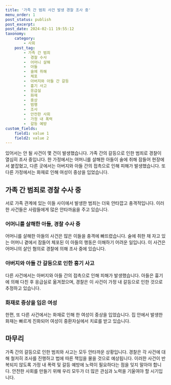 ```yaml
---
title: '가족 간 범죄 사건 발생 경찰 조사 중'
menu_order: 1
post_status: publish
post_excerpt: 
post_date: 2024-02-11 19:55:12
taxonomy:
    category:
        - 사회
    post_tag:
        - 가족 간 범죄
        -  경찰 수사
        -  어머니 살해
        -  아들
        -  술에 취해
        -  체포
        -  아버지와 아들 간 갈등
        -  흉기 사고
        -  응급실
        -  화재
        -  중상
        -  범행
        -  조사
        -  안전한 사회
        -  가정 내 폭력
        -  갈등 예방
custom_fields:
    field1: value 1
    field2: value 2
---
```


있어서는 안 될 사건이 몇 건이 발생했습니다. 가족 간의 갈등으로 인한 범죄로 경찰이 열심히 조사 중입니다. 한 가정에서는 어머니를 살해한 아들이 술에 취해 잠들어 현장에서 붙잡혔고, 다른 곳에서는 아버지와 아들 간의 접촉으로 인해 피해가 발생했습니다. 또 다른 가정에서는 화재로 인해 여성이 중상을 입었습니다.
## 가족 간 범죄로 경찰 수사 중
서로 가족 관계에 있는 이들 사이에서 발생한 범죄는 더욱 안타깝고 충격적입니다. 이러한 사건들은 사람들에게 많은 안타까움을 주고 있습니다.
### 어머니를 살해한 아들, 경찰 수사 중
어머니를 살해한 아들의 사건은 많은 이들을 충격에 빠뜨렸습니다. 술에 취한 채 자고 있는 어머니 곁에서 잠들어 체포된 이 아들의 행동은 이해하기 어려운 일입니다. 이 사건은 어머니의 살인 혐의로 경찰에 의해 조사 중에 있습니다.
### 아버지와 아들 간 갈등으로 인한 흉기 사고
다른 사건에서는 아버지와 아들 간의 접촉으로 인해 피해가 발생했습니다. 아들은 흉기에 의해 다친 후 응급실로 옮겨졌으며, 경찰은 이 사건이 가정 내 갈등으로 인한 것으로 추정하고 있습니다.
### 화재로 중상을 입은 여성
한편, 또 다른 사건에서는 화재로 인해 한 여성이 중상을 입었습니다. 집 안에서 발생한 화재는 빠르게 진화되어 여성이 중환자실에서 치료를 받고 있습니다.
## 마무리
가족 간의 갈등으로 인한 범죄와 사고는 모두 안타까운 상황입니다. 경찰은 각 사건에 대해 철저히 조사를 진행하고 법에 따른 책임을 물을 것으로 예상됩니다. 이러한 사건이 반복되지 않도록 가정 내 폭력 및 갈등 예방에 노력이 필요하다는 점을 잊지 말아야 합니다. 안전한 사회를 만들기 위해 우리 모두가 더 많은 관심과 노력을 기울여야 할 시기입니다.
